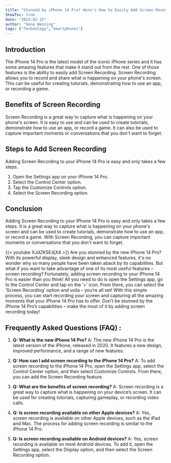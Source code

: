 ```yaml
---
title: "Stunned by iPhone 14 Pro? Here's How to Easily Add Screen Record!"
ShowToc: true 
date: "2023-02-15"
author: "Gene Wenning" 
tags: ["Technology","Smartphones"]
---
```

## Introduction
The iPhone 14 Pro is the latest model of the iconic iPhone series and it has some amazing features that make it stand out from the rest. One of those features is the ability to easily add Screen Recording. Screen Recording allows you to record and share what is happening on your phone's screen. This can be useful for creating tutorials, demonstrating how to use an app, or recording a game. 

## Benefits of Screen Recording
Screen Recording is a great way to capture what is happening on your phone's screen. It is easy to use and can be used to create tutorials, demonstrate how to use an app, or record a game. It can also be used to capture important moments or conversations that you don't want to forget.

## Steps to Add Screen Recording
Adding Screen Recording to your iPhone 14 Pro is easy and only takes a few steps. 

1. Open the Settings app on your iPhone 14 Pro. 
2. Select the Control Center option. 
3. Tap the Customize Controls option. 
4. Select the Screen Recording option. 

## Conclusion
Adding Screen Recording to your iPhone 14 Pro is easy and only takes a few steps. It is a great way to capture what is happening on your phone's screen and can be used to create tutorials, demonstrate how to use an app, or record a game. With Screen Recording, you can capture important moments or conversations that you don't want to forget.

{{< youtube XJdZKSE4jX4 >}} 
Are you stunned by the new iPhone 14 Pro? With its powerful display, sleek design and enhanced features, it's no wonder why so many people have been taken aback by its capabilities. But what if you want to take advantage of one of its most useful features – screen recording? Fortunately, adding screen recording to your iPhone 14 Pro is easier than you think! All you need to do is open the Settings app, go to the Control Center and tap on the ‘+’ icon. From there, you can select the ‘Screen Recording’ option and voila – you’re all set! With this simple process, you can start recording your screen and capturing all the amazing moments that your iPhone 14 Pro has to offer. Don’t be stunned by the iPhone 14 Pro’s capabilities – make the most of it by adding screen recording today!

## Frequently Asked Questions (FAQ) :
1. **Q: What is the new iPhone 14 Pro?** 
A: The new iPhone 14 Pro is the latest version of the iPhone, released in 2020. It features a new design, improved performance, and a range of new features.

2. **Q: How can I add screen recording to the iPhone 14 Pro?** 
A: To add screen recording to the iPhone 14 Pro, open the Settings app, select the Control Center option, and then select Customize Controls. From there, you can add the Screen Recording feature.

3. **Q: What are the benefits of screen recording?** 
A: Screen recording is a great way to capture what is happening on your device’s screen. It can be used for creating tutorials, capturing gameplay, or recording video calls.

4. **Q: Is screen recording available on other Apple devices?** 
A: Yes, screen recording is available on other Apple devices, such as the iPad and Mac. The process for adding screen recording is similar to the iPhone 14 Pro.

5. **Q: Is screen recording available on Android devices?** 
A: Yes, screen recording is available on most Android devices. To add it, open the Settings app, select the Display option, and then select the Screen Recording option.


